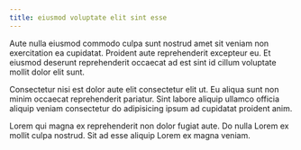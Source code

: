 ```yaml
---
title: eiusmod voluptate elit sint esse
---
```


Aute nulla eiusmod commodo culpa sunt nostrud amet sit veniam non exercitation ea cupidatat. Proident aute reprehenderit excepteur eu. Et eiusmod deserunt reprehenderit occaecat ad est sint id cillum voluptate mollit dolor elit sunt.

Consectetur nisi est dolor aute elit consectetur elit ut. Eu aliqua sunt non minim occaecat reprehenderit pariatur. Sint labore aliquip ullamco officia aliquip veniam consectetur do adipisicing ipsum ad cupidatat proident anim.

Lorem qui magna ex reprehenderit non dolor fugiat aute. Do nulla Lorem ex mollit culpa nostrud. Sit ad esse aliquip Lorem ex magna veniam.
